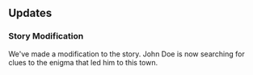 ## Updates
    
### Story Modification
We've made a modification to the story. John Doe is now searching for clues to the enigma that led him to this town.
